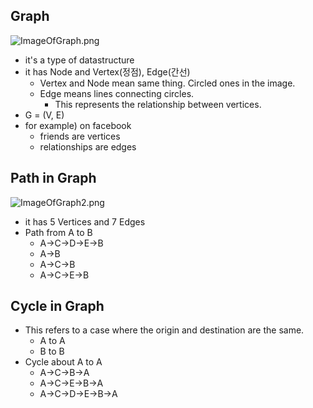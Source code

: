 ## Graph
![ImageOfGraph.png](https://images.velog.io/post-images/jakeseo_me/25af0660-4238-11e9-bb9b-a3ee883388a2/ImageOfGraph.png)
- it's a type of datastructure
- it has Node and Vertex(정점), Edge(간선)
	- Vertex and Node mean same thing. Circled ones in the image.
	- Edge means lines connecting circles.
    	- This represents the relationship between vertices.
- G = (V, E)
- for example) on facebook
	- friends are vertices
    - relationships are edges

## Path in Graph
![ImageOfGraph2.png](https://images.velog.io/post-images/jakeseo_me/187216d0-4239-11e9-9160-49cbd8c558ca/ImageOfGraph2.png)
- it has 5 Vertices and 7 Edges
- Path from A to B
	- A->C->D->E->B
    - A->B
    - A->C->B
    - A->C->E->B

## Cycle in Graph
- This refers to a case where the origin and destination are the same.
	- A to A
    - B to B
- Cycle about A to A
	- A->C->B->A
    - A->C->E->B->A
    - A->C->D->E->B->A

